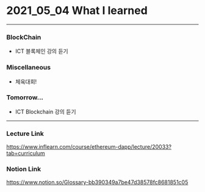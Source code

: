 # 2021_05_04 What I learned

-----

### BlockChain

* ICT 블록체인 강의 듣기

### Miscellaneous

* 체육대회! 

### Tomorrow...

* ICT Blockchain 강의 듣기 

-----

### Lecture Link

<https://www.inflearn.com/course/ethereum-dapp/lecture/20033?tab=curriculum>
    
### Notion Link

<https://www.notion.so/Glossary-bb390349a7be47d38578fc8681851c05>